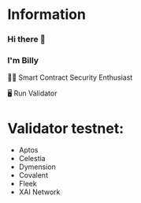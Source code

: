 # Information

### Hi there 👋

### I'm Billy

🧑‍💻 Smart Contract Security Enthusiast

🖥️ Run Validator

# Validator testnet:

- Aptos
- Celestia
- Dymension
- Covalent
- Fleek
- XAI Network


